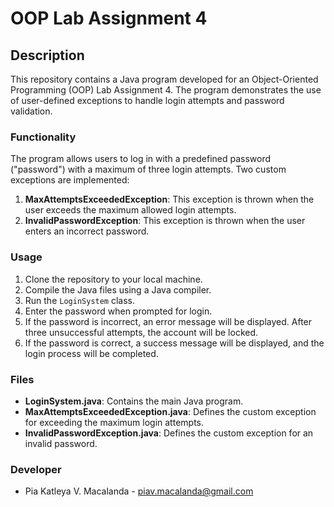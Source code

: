 # OOP Lab Assignment 4

## Description

This repository contains a Java program developed for an Object-Oriented Programming (OOP) Lab Assignment 4. The program demonstrates the use of user-defined exceptions to handle login attempts and password validation.

### Functionality

The program allows users to log in with a predefined password ("password") with a maximum of three login attempts. Two custom exceptions are implemented:

1. **MaxAttemptsExceededException**: This exception is thrown when the user exceeds the maximum allowed login attempts.
2. **InvalidPasswordException**: This exception is thrown when the user enters an incorrect password.

### Usage

1. Clone the repository to your local machine.
2. Compile the Java files using a Java compiler.
3. Run the `LoginSystem` class.
4. Enter the password when prompted for login.
5. If the password is incorrect, an error message will be displayed. After three unsuccessful attempts, the account will be locked.
6. If the password is correct, a success message will be displayed, and the login process will be completed.

### Files

- **LoginSystem.java**: Contains the main Java program.
- **MaxAttemptsExceededException.java**: Defines the custom exception for exceeding the maximum login attempts.
- **InvalidPasswordException.java**: Defines the custom exception for an invalid password.

### Developer

- Pia Katleya V. Macalanda - piav.macalanda@gmail.com
